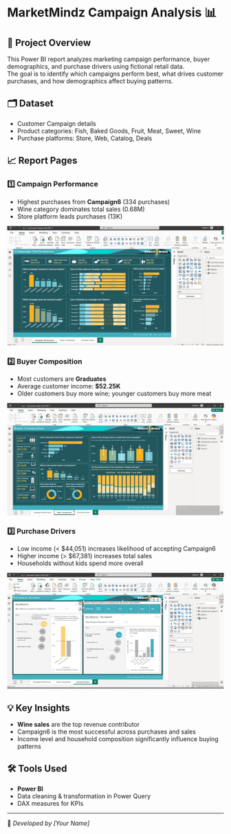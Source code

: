 # MarketMindz Campaign Analysis 📊

## 📌 Project Overview
This Power BI report analyzes marketing campaign performance, buyer demographics, and purchase drivers using fictional retail data.  
The goal is to identify which campaigns perform best, what drives customer purchases, and how demographics affect buying patterns.

## 🗂 Dataset
- Customer Campaign details
- Product categories: Fish, Baked Goods, Fruit, Meat, Sweet, Wine
- Purchase platforms: Store, Web, Catalog, Deals

## 📈 Report Pages
### 1️⃣ Campaign Performance
- Highest purchases from **Campaign6** (334 purchases)
- Wine category dominates total sales (0.68M)
- Store platform leads purchases (13K)

![Campaign Performance](Images/Campaign_Performance.png)

### 2️⃣ Buyer Composition
- Most customers are **Graduates**
- Average customer income: **$52.25K**
- Older customers buy more wine; younger customers buy more meat

![Buyer Composition](Images/Buyer_Composition.png)

### 3️⃣ Purchase Drivers
- Low income (< $44,051) increases likelihood of accepting Campaign6
- Higher income (> $67,381) increases total sales
- Households without kids spend more overall

![Purchase Drivers](Images/Purchase_Drivers.png)

## 💡 Key Insights
- **Wine sales** are the top revenue contributor
- Campaign6 is the most successful across purchases and sales
- Income level and household composition significantly influence buying patterns

## 🛠 Tools Used
- **Power BI**
- Data cleaning & transformation in Power Query
- DAX measures for KPIs

---

📌 *Developed by [Your Name]*
